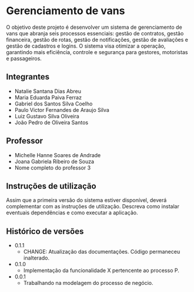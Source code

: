 # Gerenciamento de vans 

O objetivo deste projeto é desenvolver um sistema de gerenciamento de vans que abranja seis processos essenciais: gestão de contratos, gestão financeira, gestão de rotas, gestão de notificações, gestão de avaliações e gestão de cadastros e logins. O sistema visa otimizar a operação, garantindo mais eficiência, controle e segurança para gestores, motoristas e passageiros.

## Integrantes

* Natalie Santana Dias Abreu
* Maria Eduarda Paiva Ferraz
* Gabriel dos Santos Silva Coelho
* Paulo Victor Fernandes de Araujo Silva
* Luiz Gustavo Silva Oliveira
* João Pedro de Oliveira Santos

## Professor

* Michelle Hanne Soares de Andrade
* Joana Gabriela Ribeiro de Souza
* Nome completo do professor 3

## Instruções de utilização

Assim que a primeira versão do sistema estiver disponível, deverá complementar com as instruções de utilização. Descreva como instalar eventuais dependências e como executar a aplicação.

## Histórico de versões

* 0.1.1
    * CHANGE: Atualização das documentações. Código permaneceu inalterado.
* 0.1.0
    * Implementação da funcionalidade X pertencente ao processo P.
* 0.0.1
    * Trabalhando na modelagem do processo de negócio.

